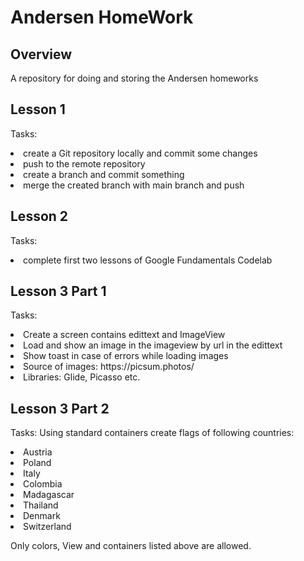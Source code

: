 # Andersen HomeWork

## Overview
A repository for doing and storing the Andersen homeworks

## Lesson 1
Tasks: 
<li> create a Git repository locally and commit some changes
<li> push to the remote repository
<li> create a branch and commit something
<li> merge the created branch with main branch and push

## Lesson 2
Tasks: 
<li>complete first two lessons of Google Fundamentals Codelab

## Lesson 3 Part 1
Tasks: 
<li>Create a screen contains edittext and ImageView
<li>Load and show an image in the imageview by url in the edittext
<li>Show toast in case of errors while loading images
<li>Source of images: https://picsum.photos/
<li>Libraries: Glide, Picasso etc.


## Lesson 3 Part 2
Tasks: 
Using standard containers create flags of following countries:
<li>Austria
<li>Poland
<li>Italy
<li>Colombia
<li>Madagascar
<li>Thailand
<li>Denmark
<li>Switzerland

Only colors, View and containers listed above are allowed.
